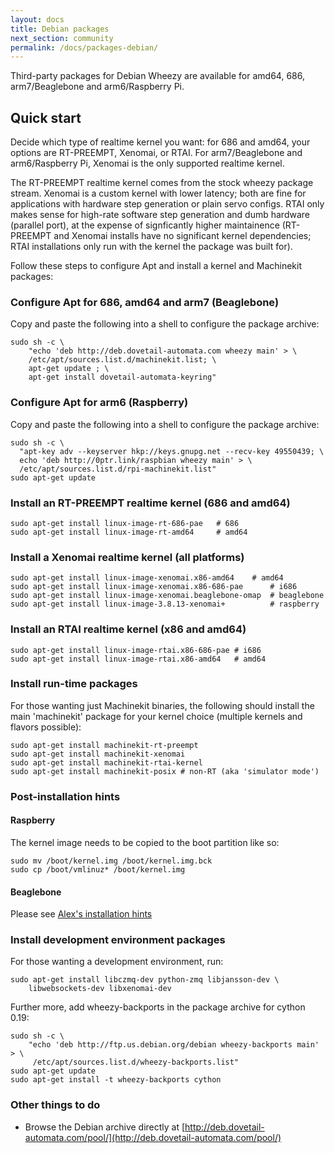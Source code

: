 ```yaml
---
layout: docs
title: Debian packages
next_section: community
permalink: /docs/packages-debian/
---
```


Third-party packages for Debian Wheezy are available for amd64, 686,
arm7/Beaglebone and arm6/Raspberry Pi. 

## Quick start

Decide which type of realtime kernel you want: for 686 and amd64,
your options are RT-PREEMPT, Xenomai, or RTAI. For arm7/Beaglebone and
arm6/Raspberry Pi, Xenomai is the only supported realtime kernel.

The RT-PREEMPT realtime kernel comes from the stock wheezy package
stream. Xenomai is a custom kernel with lower latency;
both are fine for applications with hardware step generation or plain
servo configs. RTAI only makes sense for high-rate software step
generation and dumb hardware (parallel port),
at the expense of signficantly higher maintainence
(RT-PREEMPT and Xenomai installs have no significant kernel
dependencies; RTAI installations only run with the kernel the package
was built for).

Follow these steps to configure Apt and install a kernel and Machinekit packages:

### Configure Apt for 686, amd64 and arm7 (Beaglebone) 

Copy and paste the following into a shell to configure the package archive:

    sudo sh -c \
        "echo 'deb http://deb.dovetail-automata.com wheezy main' > \
		/etc/apt/sources.list.d/machinekit.list; \
		apt-get update ; \
		apt-get install dovetail-automata-keyring"

### Configure Apt for arm6 (Raspberry) 

Copy and paste the following into a shell to configure the package
archive:

    sudo sh -c \
      "apt-key adv --keyserver hkp://keys.gnupg.net --recv-key 49550439; \
      echo 'deb http://0ptr.link/raspbian wheezy main' > \
      /etc/apt/sources.list.d/rpi-machinekit.list"
    sudo apt-get update

### Install an RT-PREEMPT realtime kernel (686 and amd64)

	sudo apt-get install linux-image-rt-686-pae   # 686
	sudo apt-get install linux-image-rt-amd64     # amd64

### Install a Xenomai realtime kernel (all platforms)

	sudo apt-get install linux-image-xenomai.x86-amd64 	  # amd64
	sudo apt-get install linux-image-xenomai.x86-686-pae      # i686
	sudo apt-get install linux-image-xenomai.beaglebone-omap  # beaglebone
	sudo apt-get install linux-image-3.8.13-xenomai+          # raspberry

### Install an RTAI realtime kernel (x86 and amd64)

	sudo apt-get install linux-image-rtai.x86-686-pae # i686
	sudo apt-get install linux-image-rtai.x86-amd64   # amd64

### Install run-time packages 

For those wanting just Machinekit binaries, the following should
install the main 'machinekit' package for your kernel choice (multiple
kernels and flavors possible):

    sudo apt-get install machinekit-rt-preempt
    sudo apt-get install machinekit-xenomai
    sudo apt-get install machinekit-rtai-kernel
    sudo apt-get install machinekit-posix # non-RT (aka 'simulator mode')


### Post-installation hints

#### Raspberry

The kernel image needs to be copied to the boot partition like so:

    sudo mv /boot/kernel.img /boot/kernel.img.bck
    sudo cp /boot/vmlinuz* /boot/kernel.img

#### Beaglebone

Please see [Alex's installation hints](https://github.com/strahlex/asciidoc-sandbox/wiki/Creating-a-Machinekit-Debian-Image)

### Install development environment packages

For those wanting a development environment, run:

    sudo apt-get install libczmq-dev python-zmq libjansson-dev \
        libwebsockets-dev libxenomai-dev

Further more, add wheezy-backports in the package archive for cython 0.19:

    sudo sh -c \
        "echo 'deb http://ftp.us.debian.org/debian wheezy-backports main' > \
         /etc/apt/sources.list.d/wheezy-backports.list"
    sudo apt-get update
    sudo apt-get install -t wheezy-backports cython


### Other things to do

- Browse the Debian archive directly at
  [http://deb.dovetail-automata.com/pool/](http://deb.dovetail-automata.com/pool/)
